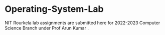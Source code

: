 # Operating-System-Lab
NIT Rourkela lab assignments are submitted here for 2022-2023 Computer Science Branch under Prof Arun Kumar . 
